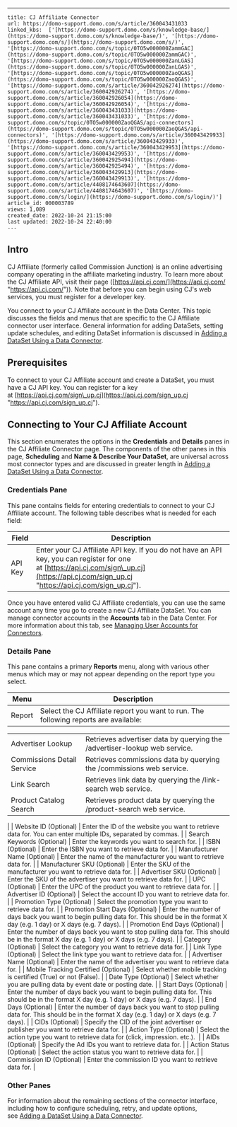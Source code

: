 ---
    title: CJ Affiliate Connector
    url: https://domo-support.domo.com/s/article/360043431033
    linked_kbs:  ['[https://domo-support.domo.com/s/knowledge-base/](https://domo-support.domo.com/s/knowledge-base/)', '[https://domo-support.domo.com/s/](https://domo-support.domo.com/s/)', '[https://domo-support.domo.com/s/topic/0TO5w000000ZammGAC](https://domo-support.domo.com/s/topic/0TO5w000000ZammGAC)', '[https://domo-support.domo.com/s/topic/0TO5w000000ZanLGAS](https://domo-support.domo.com/s/topic/0TO5w000000ZanLGAS)', '[https://domo-support.domo.com/s/topic/0TO5w000000ZaoQGAS](https://domo-support.domo.com/s/topic/0TO5w000000ZaoQGAS)', '[https://domo-support.domo.com/s/article/360042926274](https://domo-support.domo.com/s/article/360042926274)', '[https://domo-support.domo.com/s/article/360042926054](https://domo-support.domo.com/s/article/360042926054)', '[https://domo-support.domo.com/s/article/360043431033](https://domo-support.domo.com/s/article/360043431033)', '[https://domo-support.domo.com/s/topic/0TO5w000000ZaoQGAS/api-connectors](https://domo-support.domo.com/s/topic/0TO5w000000ZaoQGAS/api-connectors)', '[https://domo-support.domo.com/s/article/360043429933](https://domo-support.domo.com/s/article/360043429933)', '[https://domo-support.domo.com/s/article/360043429953](https://domo-support.domo.com/s/article/360043429953)', '[https://domo-support.domo.com/s/article/360042925494](https://domo-support.domo.com/s/article/360042925494)', '[https://domo-support.domo.com/s/article/360043429913](https://domo-support.domo.com/s/article/360043429913)', '[https://domo-support.domo.com/s/article/4408174643607](https://domo-support.domo.com/s/article/4408174643607)', '[https://domo-support.domo.com/s/login/](https://domo-support.domo.com/s/login/)']
    article_id: 000003789
    views: 1,089
    created_date: 2022-10-24 21:15:00
    last updated: 2022-10-24 22:40:00
    ---



Intro
-----


CJ Affiliate (formerly called Commission Junction) is an online advertising company operating in the affiliate marketing industry. To learn more about the CJ Affiliate API, visit their page ([https://api.cj.com/](https://api.cj.com/ "https://api.cj.com/")). Note that before you can begin using CJ's web services, you must register for a developer key.


You connect to your CJ Affiliate account in the Data Center. This topic discusses the fields and menus that are specific to the CJ Affiliate connector user interface. General information for adding DataSets, setting update schedules, and editing DataSet information is discussed in [Adding a DataSet Using a Data Connector](/s/article/360042926274).


Prerequisites
-------------


To connect to your CJ Affiliate account and create a DataSet, you must have a CJ API key. You can register for a key at [https://api.cj.com/sign\_up.cj](https://api.cj.com/sign_up.cj "https://api.cj.com/sign_up.cj").


Connecting to Your CJ Affiliate Account
---------------------------------------


This section enumerates the options in the **Credentials** and **Details** panes in the CJ Affiliate Connector page. The components of the other panes in this page, **Scheduling** and **Name & Describe Your DataSet**, are universal across most connector types and are discussed in greater length in [Adding a DataSet Using a Data Connector](/s/article/360042926274 "Adding a DataSet Using a Data Connector").


### Credentials Pane


This pane contains fields for entering credentials to connect to your CJ Affiliate account. The following table describes what is needed for each field:  




| Field | Description |
| --- | --- |
| API Key | Enter your CJ Affiliate API key. If you do not have an API key, you can register for one at [https://api.cj.com/sign\_up.cj](https://api.cj.com/sign_up.cj "https://api.cj.com/sign_up.cj"). |


Once you have entered valid CJ Affiliate credentials, you can use the same account any time you go to create a new CJ Affiliate DataSet. You can manage connector accounts in the **Accounts** tab in the Data Center. For more information about this tab, see [Managing User Accounts for Connectors](/s/article/360042926054 "Managing User Accounts for Connectors").


### Details Pane


This pane contains a primary **Reports** menu, along with various other menus which may or may not appear depending on the report type you select.




| Menu | Description |
| --- | --- |
| Report | Select the CJ Affiliate report you want to run. The following reports are available:

|  |  |
| --- | --- |
| Advertiser Lookup | Retrieves advertiser data by querying the /advertiser-lookup web service. |
| Commissions Detail Service | Retrieves commissions data by querying the /commissions web service. |
| Link Search | Retrieves link data by querying the /link-search web service. |
| Product Catalog Search | Retrieves product data by querying the /product-search web service.  |

 |
| Website ID (Optional) | Enter the ID of the website you want to retrieve data for. You can enter multiple IDs, separated by commas. |
| Search Keywords (Optional) | Enter the keywords you want to search for. |
| ISBN (Optional) | Enter the ISBN you want to retrieve data for. |
| Manufacturer Name (Optional) | Enter the name of the manufacturer you want to retrieve data for. |
| Manufacturer SKU (Optional) | Enter the SKU of the manufacturer you want to retrieve data for. |
| Advertiser SKU (Optional) | Enter the SKU of the advertiser you want to retrieve data for. |
| UPC (Optional) | Enter the UPC of the product you want to retrieve data for. |
| Advertiser ID (Optional) | Select the account ID you want to retrieve data for. |
| Promotion Type (Optional) | Select the promotion type you want to retrieve data for. |
| Promotion Start Days (Optional) | Enter the number of days back you want to begin pulling data for. This should be in the format X day (e.g. 1 day) or X days (e.g. 7 days). |
| Promotion End Days (Optional) | Enter the number of days back you want to stop pulling data for. This should be in the format X day (e.g. 1 day) or X days (e.g. 7 days). |
| Category (Optional) | Select the category you want to retrieve data for. |
| Link Type (Optional) | Select the link type you want to retrieve data for. |
| Advertiser Name (Optional) | Enter the name of the advertiser you want to retrieve data for. |
| Mobile Tracking Certified (Optional) | Select whether mobile tracking is certified (True) or not (False). |
| Date Type (Optional) | Select whether you are pulling data by event date or posting date. |
| Start Days (Optional) | Enter the number of days back you want to begin pulling data for. This should be in the format X day (e.g. 1 day) or X days (e.g. 7 days). |
| End Days (Optional) | Enter the number of days back you want to stop pulling data for. This should be in the format X day (e.g. 1 day) or X days (e.g. 7 days). |
| CIDs (Optional) | Specify the CID of the joint advertiser or publisher you want to retrieve data for. |
| Action Type (Optional) | Select the action type you want to retrieve data for (click, impression. etc.).  |
| AIDs (Optional) | Specify the Ad IDs you want to retrieve data for. |
| Action Status (Optional) | Select the action status you want to retrieve data for. |
| Commission ID (Optional) | Enter the commission ID you want to retrieve data for. |


### Other Panes


For information about the remaining sections of the connector interface, including how to configure scheduling, retry, and update options, see [Adding a DataSet Using a Data Connector](/s/article/360042926274).

